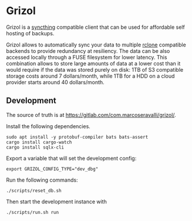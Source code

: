 # Grizol

Grizol is a [syncthing](https://github.com/syncthing/syncthing) compatible client
that can be used for affordable self hosting of backups.

Grizol allows to automatically sync your data to multiple
[rclone](https://rclone.org/) compatible backends to provide redundancy at
resiliency. The data can be also accessed locally through a FUSE filesystem for
lower latency. This combination allows to store large amounts of data at a
lower cost than it would require if the data was stored purely on disk: 1TB of
S3 compatible storage costs around 7 dollars/month, while 1TB for a HDD on a cloud
provider starts around 40 dollars/month.

## Development

The source of truth is at https://gitlab.com/com.marcoseravalli/grizol/.

Install the following dependencies.

```shell
sudo apt install -y protobuf-compiler bats bats-assert
cargo install cargo-watch
cargo install sqlx-cli
```


Export a variable that will set the development config:

```shell
export GRIZOL_CONFIG_TYPE="dev_dbg" 
```

Run the following commands:

```shell
./scripts/reset_db.sh
```

Then start the development instance with 

```shell
./scripts/run.sh run
```
